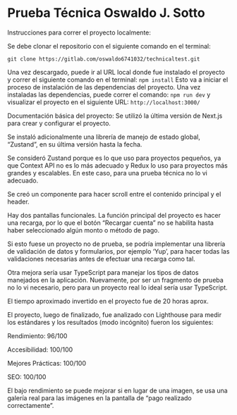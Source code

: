 # Prueba Técnica Oswaldo J. Sotto

Instrucciones para correr el proyecto localmente:

Se debe clonar el repositorio con el siguiente comando en el terminal:

``` git clone https://gitlab.com/oswaldo6741032/technicaltest.git ```

Una vez descargado, puede ir al URL local donde fue instalado el proyecto y correr el siguiente comando en el terminal:
``` npm install ```
Esto va a iniciar el proceso de instalación de las dependencias del proyecto.
Una vez instaladas las dependencias, puede correr el comando:
``` npm run dev ```
y visualizar el proyecto en el siguiente URL:
``` http://localhost:3000/ ```

Documentación básica del proyecto:
Se utilizó la última versión de Next.js para crear y configurar el proyecto.

Se instaló adicionalmente una librería de manejo de estado global, “Zustand”, en su última versión hasta la fecha.

Se consideró Zustand porque es lo que uso para proyectos pequeños, ya que Context API no es lo más adecuado y Redux lo uso para proyectos más grandes y escalables. En este caso, para una prueba técnica no lo vi adecuado.

Se creó un componente para hacer scroll entre el contenido principal y el header.

Hay dos pantallas funcionales. La función principal del proyecto es hacer una recarga, por lo que el botón “Recargar cuenta” no se habilita hasta haber seleccionado algún monto o método de pago.

Si esto fuese un proyecto no de prueba, se podría implementar una librería de validación de datos y formularios, por ejemplo ‘Yup’, para hacer todas las validaciones necesarias antes de efectuar una recarga como tal.

Otra mejora sería usar TypeScript para manejar los tipos de datos manejados en la aplicación. Nuevamente, por ser un fragmento de prueba no lo vi necesario, pero para un proyecto real lo ideal sería usar TypeScript.

El tiempo aproximado invertido en el proyecto fue de 20 horas aprox.

El proyecto, luego de finalizado, fue analizado con Lighthouse para medir los estándares y los resultados (modo incógnito) fueron los siguientes:

Rendimiento: 96/100

Accesibilidad: 100/100

Mejores Prácticas: 100/100

SEO: 100/100

El bajo rendimiento se puede mejorar si en lugar de una imagen, se usa una galería real para las imágenes en la pantalla de “pago realizado correctamente”.
